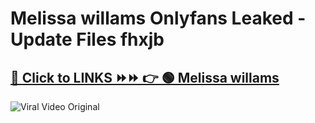 
 # Melissa willams Onlyfans Leaked - Update Files fhxjb

## <h2><a href="https://clipsfans.com/Melissa_willams&ref=git">🔗 Click to LINKS ⏩⏩ 👉 🟢 Melissa willams </a></h2>

<a href="https://clipsfans.com/Melissa_willams&ref=git" rel="nofollow" data-target="animated-image.originalLink"><img src="https://i.ibb.co.com/xMMVF88/686577567.gif" alt="Viral Video Original" style="max-width: 100%; display: inline-block;" data-target="animated-image.originalImage"></a>

